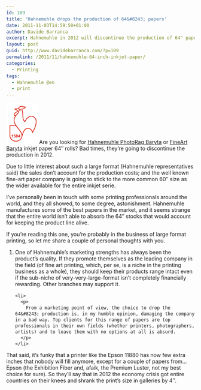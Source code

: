 ```yaml
---
id: 109
title: 'Hahnemuhle drops the production of 64&#8243; papers'
date: 2011-11-03T14:59:50+01:00
author: Davide Barranca
excerpt: Hahnemuhle in 2012 will discontinue the production of 64" papers in the Digital FineArt range.
layout: post
guid: http://www.davidebarranca.com/?p=109
permalink: /2011/11/hahnemuhle-64-inch-inkjet-paper/
categories:
  - Printing
tags:
  - Hahnemuhle @en
  - print
---
```

<div class="pf-content">
  <p>
    <img class="alignleft size-full wp-image-113" style="border-style: initial; border-color: initial; border-width: 0px;" title="Hahnemuhle" src="/wp-content/uploads/2011/11/Cock.gif" alt="Hahnemuhle Fine Art papers" width="88" height="109" />Are you looking for <a title="Hahnemuhle PhotoRag Baryta paper" href="http://www.hahnemuehle.com/prod/us/461/592/photo-rag-baryta-315-gsm.html" target="_blank">Hahnemuhle PhotoRag Baryta</a> or <a title="Hahnemuhle FineArt Baryta paper" href="http://www.hahnemuehle.com/prod/us/461/603/fineart-baryta-325-gsm.html" target="_blank">FineArt Baryta</a> inkjet paper 64&#8243; rolls? Bad times, they&#8217;re going to discontinue the production in 2012.
  </p>

  <p>
    Due to little interest about such a large format (Hahnemuhle representatives said) the sales don&#8217;t account for the production costs; and the well known fine-art paper company is going to stick to the more common 60&#8243; size as the wider available for the entire inkjet serie.
  </p>

  <p>
    <!--more-->
  </p>

  <p>
    I&#8217;ve personally been in touch with some printing professionals around the world, and they all showed, to some degree, astonishment. Hahnemuhle manufactures some of the best papers in the market, and it seems strange that the entire world isn&#8217;t able to absorb the 64&#8243; stocks that would account for keeping the product line alive.
  </p>

  <p>
    If you&#8217;re reading this one, you&#8217;re probably in the business of large format printing, so let me share a couple of personal thoughts with you.
  </p>

  <ol>
    <li>
      <p>
        One of Hahnemuhle&#8217;s marketing strengths has always been the product&#8217;s quality. If they promote themselves as the leading company in the field (of fine art printing, which, per se, is a niche in the printing business as a whole), they should keep their products range intact even if the sub-niche of very-very-large-format isn&#8217;t completely financially rewarding. Other branches may support it.
      </p>
    </li>

    <li>
      <p>
        From a marketing point of view, the choice to drop the 64&#8243; production is, in my humble opinion, damaging the company in a bad way. Top clients for this range of papers are top professionals in their own fields (whether printers, photographers, artists) and to leave them with no options at all is absurd.
      </p>
    </li>
  </ol>

  <div>
    That said, it&#8217;s funky that a printer like the Epson 11880 has now few extra inches that nobody will fill anymore, except for a couple of papers from&#8230; Epson (the Exhibition Fiber and, afaik, the Premium Luster, not my best choice for sure). So they&#8217;ll say that in 2012 the economy crisis got entire countries on their knees and shrank the print&#8217;s size in galleries by 4&#8243;.
  </div>
</div>
